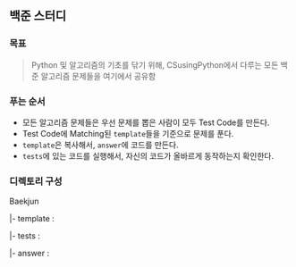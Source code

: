 ## 백준 스터디

### 목표 
> Python 및 알고리즘의 기초를 닦기 위해, CSusingPython에서 다루는 모든 백준 알고리즘 문제들을 여기에서 공유함

### 푸는 순서

* 모든 알고리즘 문제들은 우선 문제를 뽑은 사람이 모두 Test Code를 만든다. 
* Test Code에 Matching된 `template`들을 기준으로 문제를 푼다. 
* `template`은 복사해서, `answer`에 코드를 만든다.
* `tests`에 있는 코드를 실행해서, 자신의 코드가 올바르게 동작하는지 확인한다.

### 디렉토리 구성 

Baekjun
   
   |- template :
   
   |- tests :  
   
   |- answer : 
    
